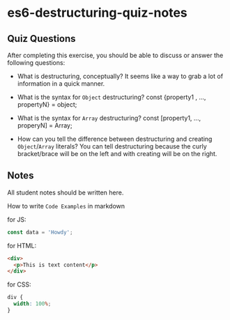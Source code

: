 # es6-destructuring-quiz-notes

## Quiz Questions

After completing this exercise, you should be able to discuss or answer the following questions:

- What is destructuring, conceptually?
  It seems like a way to grab a lot of information in a quick manner.

- What is the syntax for `Object` destructuring?
  const {property1 , ..., propertyN} = object;

- What is the syntax for `Array` destructuring?
  const [property1, ..., properyN] = Array;

- How can you tell the difference between destructuring and creating `Object`/`Array` literals?
  You can tell destructuring because the curly bracket/brace will be on the left and with creating will be on the right.

## Notes

All student notes should be written here.

How to write `Code Examples` in markdown

for JS:

```javascript
const data = 'Howdy';
```

for HTML:

```html
<div>
  <p>This is text content</p>
</div>
```

for CSS:

```css
div {
  width: 100%;
}
```
